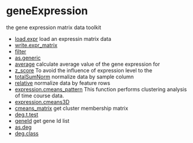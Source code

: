 # geneExpression

the gene expression matrix data toolkit

+ [load.expr](geneExpression/load.expr.1) load an expressin matrix data
+ [write.expr_matrix](geneExpression/write.expr_matrix.1) 
+ [filter](geneExpression/filter.1) 
+ [as.generic](geneExpression/as.generic.1) 
+ [average](geneExpression/average.1) calculate average value of the gene expression for
+ [z_score](geneExpression/z_score.1) To avoid the influence of expression level to the 
+ [totalSumNorm](geneExpression/totalSumNorm.1) normalize data by sample column
+ [relative](geneExpression/relative.1) normalize data by feature rows
+ [expression.cmeans_pattern](geneExpression/expression.cmeans_pattern.1) This function performs clustering analysis of time course data. 
+ [expression.cmeans3D](geneExpression/expression.cmeans3D.1) 
+ [cmeans_matrix](geneExpression/cmeans_matrix.1) get cluster membership matrix
+ [deg.t.test](geneExpression/deg.t.test.1) 
+ [geneId](geneExpression/geneId.1) get gene Id list
+ [as.deg](geneExpression/as.deg.1) 
+ [deg.class](geneExpression/deg.class.1) 
